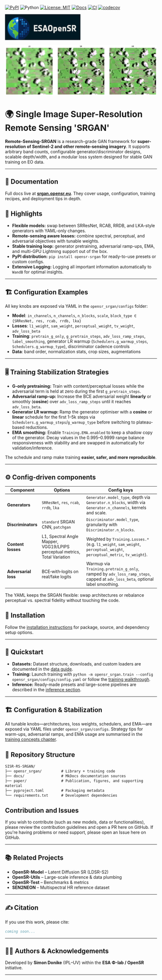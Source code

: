 [![PyPI](https://img.shields.io/pypi/v/opensr-srgan)](https://pypi.org/project/opensr-srgan/)
![Python](https://img.shields.io/pypi/pyversions/opensr-srgan)
[![License: MIT](https://img.shields.io/badge/License-MIT-blue.svg)](LICENSE)
[![Docs](https://img.shields.io/badge/docs-mkdocs%20material-brightgreen)](https://srgan.opensr.eu)
[![CI](https://github.com/simon-donike/SISR-RS-SRGAN/actions/workflows/ci.yml/badge.svg)](https://github.com/simon-donike/SISR-RS-SRGAN/actions/workflows/ci.yml)
[![codecov](https://codecov.io/gh/simon-donike/SISR-RS-SRGAN/graph/badge.svg?token=PWZND7MHRR)](https://codecov.io/gh/simon-donike/SISR-RS-SRGAN)


<img src="https://github.com/ESAOpenSR/opensr-model/blob/main/resources/opensr_logo.png?raw=true" width="250"/>

![banner](docs/assets/6band_banner.png)

# 🌍 Single Image Super-Resolution Remote Sensing 'SRGAN'

**Remote-Sensing-SRGAN** is a research-grade GAN framework for **super-resolution of Sentinel-2 and other remote-sensing imagery**. It supports arbitrary band counts, configurable generator/discriminator designs, scalable depth/width, and a modular loss system designed for stable GAN training on EO data.

---

## 📖 Documentation

Full docs live at **[srgan.opensr.eu](https://srgan.opensr.eu/)**. They cover usage, configuration, training recipes, and deployment tips in depth.

## 🧠 Highlights

* **Flexible models:** swap between SRResNet, RCAB, RRDB, and LKA-style generators with YAML-only changes.
* **Remote-sensing aware losses:** combine spectral, perceptual, and adversarial objectives with tunable weights.
* **Stable training loop:** generator pretraining, adversarial ramp-ups, EMA, and multi-GPU Lightning support out of the box.
* **PyPI distribution:** `pip install opensr-srgan` for ready-to-use presets or custom configs.
* **Extensive Logging:** Logging all important information automatically to `WandB` for optimal insights.

---

## 🏗️ Configuration Examples

All key knobs are exposed via YAML in the `opensr_srgan/configs` folder:

* **Model**: `in_channels`, `n_channels`, `n_blocks`, `scale`, `block_type ∈ {SRResNet, res, rcab, rrdb, lka}`
* **Losses**: `l1_weight`, `sam_weight`, `perceptual_weight`, `tv_weight`, `adv_loss_beta`
* **Training**: `pretrain_g_only`, `g_pretrain_steps`, `adv_loss_ramp_steps`, `label_smoothing`, generator LR warmup (`Schedulers.g_warmup_steps`, `Schedulers.g_warmup_type`), discriminator cadence controls
* **Data**: band order, normalization stats, crop sizes, augmentations

---

## 🎚️ Training Stabilization Strategies

* **G‑only pretraining:** Train with content/perceptual losses while the adversarial term is held at zero during the first `g_pretrain_steps`.
* **Adversarial ramp‑up:** Increase the BCE adversarial weight **linearly** or smoothly (**cosine**) over `adv_loss_ramp_steps` until it reaches `adv_loss_beta`.
* **Generator LR warmup:** Ramp the generator optimiser with a **cosine** or **linear** schedule for the first 1–5k steps via `Schedulers.g_warmup_steps`/`g_warmup_type` before switching to plateau-based reductions.
* **EMA smoothing:** Enable `Training.EMA.enabled` to keep a shadow copy of the generator. Decay values in the 0.995–0.9999 range balance responsiveness with stability and are swapped in automatically for validation/inference.

The schedule and ramp make training **easier, safer, and more reproducible**.

---

## ⚙️ Config‑driven components

| Component | Options | Config keys |
|-----------|---------|-------------|
| **Generators** | `SRResNet`, `res`, `rcab`, `rrdb`, `lka` | `Generator.model_type`, depth via `Generator.n_blocks`, width via `Generator.n_channels`, kernels and scale. |
| **Discriminators** | `standard` SRGAN CNN, `patchgan` | `Discriminator.model_type`, granularity with `Discriminator.n_blocks`. |
| **Content losses** | L1, Spectral Angle Mapper, VGG19/LPIPS perceptual metrics, Total Variation | Weighted by `Training.Losses.*` (e.g. `l1_weight`, `sam_weight`, `perceptual_weight`, `perceptual_metric`, `tv_weight`). |
| **Adversarial loss** | BCE‑with‑logits on real/fake logits | Warmup via `Training.pretrain_g_only`, ramped by `adv_loss_ramp_steps`, capped at `adv_loss_beta`, optional label smoothing. |

The YAML keeps the SRGAN flexible: swap architectures or rebalance perceptual vs. spectral fidelity without touching the code.


## 🧰 Installation

Follow the [installation instructions](https://srgan.opensr.eu/getting-started/installation/) for package, source, and dependency setup options.

---

## 🚀 Quickstart

* **Datasets:** Dataset structure, downloads, and custom loaders are documented in the [data guide](https://srgan.opensr.eu/data/).
* **Training:** Launch training with `python -m opensr_srgan.train --config opensr_srgan/configs/config.yaml` or follow the [training walkthrough](https://srgan.opensr.eu/getting-started/training/).
* **Inference:** Ready-made presets and large-scene pipelines are described in the [inference section](https://srgan.opensr.eu/getting-started/inference/).

---

## 🏗️ Configuration & Stabilization

All tunable knobs—architectures, loss weights, schedulers, and EMA—are exposed via YAML files under `opensr_srgan/configs`. Strategy tips for warm-ups, adversarial ramps, and EMA usage are summarised in the [training concepts chapter](https://srgan.opensr.eu/training/concepts/).


## 📂 Repository Structure

```
SISR-RS-SRGAN/
├── opensr_srgan/         # Library + training code
├── docs/                 # MkDocs documentation sources
├── paper/                # Publication, figures, and supporting material
├── pyproject.toml        # Packaging metadata
└── requirements.txt      # Development dependencies
```

## Contribution and Issues
If you wish to contribute (such as new models, data or functionalities), please review the contribution guidelines and open a PR here on GitHub. If you're having problems or need support, please open an Issue here on GitHub.


---

## 📚 Related Projects

* **OpenSR-Model** – Latent Diffusion SR (LDSR-S2)
* **OpenSR-Utils** – Large-scale inference & data plumbing
* **OpenSR-Test** – Benchmarks & metrics
* **SEN2NEON** – Multispectral HR reference dataset

---

## ✍️ Citation

If you use this work, please cite:

```bibtex
coming soon...
```

---

## 🧑‍🚀 Authors & Acknowledgements

Developed by **Simon Donike** (IPL–UV) within the **ESA Φ-lab / OpenSR** initiative.

---

